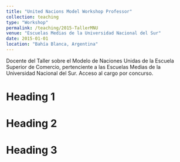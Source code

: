 ```yaml
---
title: "United Nacions Model Workshop Professor"
collection: teaching
type: "Workshop"
permalink: /teaching/2015-TallerMNU
venue: "Escuelas Medias de la Universidad Nacional del Sur"
date: 2015-01-01
location: "Bahía Blanca, Argentina"
---
```


Docente del Taller sobre el Modelo de Naciones Unidas de la Escuela Superior de Comercio, pertenciente a las Escuelas Medias de la Universidad Nacional del Sur. Acceso al cargo por concurso.

Heading 1
======

Heading 2
======

Heading 3
======
